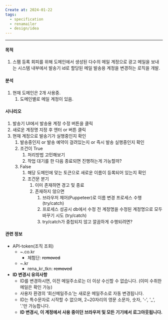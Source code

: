 ```yaml
---
Create at: 2024-01-22
tags:
  - specification
  - renamailer
  - design/idea
---
```

---

#### 목적
1. 스팸 등록 회피를 위해 도메인에서 생성된 다수의 메일 계정으로 광고 메일을 보내는 시스템 내부에서 발송기 id로 할당된 메일 발송용 계정을 변경하는 로직을 개발.

#### 분석
1. 현재 도메인은 2개 사용중.
	1. 도메인별로 메일 계정이 있음.

#### 시나리오
1. 발송기 UI에서 발송용 계정 수정 버튼을 클릭
2. 새로운 계정명 지정 후 엔터 or 버튼 클릭
3. 현재 계정으로 발송기가 실행중인지 확인
	1. 발송중인지 or 발송 예약이 걸려있는지 or 즉시 발송 실행중인지 확인
	2. 조건이 True
		1. 처리방법 고민해보기
		2. 작업 대기를 한 다음 종료되면 진행하는게 가능할까?
	3. False
		1. 해당 도메인에 맞는 토큰으로 새로운 이름이 등록되어 있는지 확인
		2. 조건문 분기
			1. 이미 존재하면 경고 및 종료
			2. 존재하지 않으면
				1. 브라우저 제어(Puppeteer)로 이름 변경 프로세스 수행 (try/catch)
				2. 프로세스 성공시 db에서 수정 전 계정명을 수정된 계정명으로 모두 바꾸기 시도 (try/catch)
				3. try/catch가 중첩되지 않고 깔끔하게 수행되려면?

#### 관련 정보
- API-token(조직 조회)
	- ~.co.kr
		- 체험단: ~~removed~~
	- ~.kr
		- rena_kr_tkn: ~~removed~~
- **ID 변경시 유의사항**
	- ID를 변경하시면, 이전 메일주소로는 더 이상 수신할 수 없습니다.  (이미 수취한 메일은 확인 가능)
	- 사용자 환경의 ‘회신메일주소’는 새로운 메일주소로 자동 변경됩니다.
	- ID는 특수문자로 시작할 수 없으며, 2~20자리의 영문 소문자, 숫자,  '-', '_', '.'만 가능합니다.
	- **ID 변경시, 이 계정에서 사용 중이던 브라우저 및 모든 기기에서 로그아웃됩니다.**